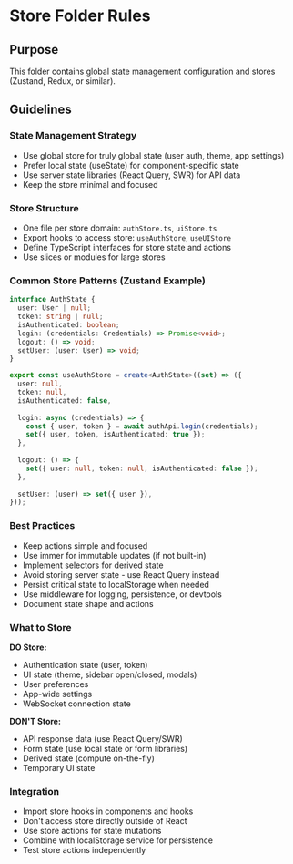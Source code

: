 # Store Folder Rules

## Purpose
This folder contains global state management configuration and stores (Zustand, Redux, or similar).

## Guidelines

### State Management Strategy
- Use global store for truly global state (user auth, theme, app settings)
- Prefer local state (useState) for component-specific state
- Use server state libraries (React Query, SWR) for API data
- Keep the store minimal and focused

### Store Structure
- One file per store domain: `authStore.ts`, `uiStore.ts`
- Export hooks to access store: `useAuthStore`, `useUIStore`
- Define TypeScript interfaces for store state and actions
- Use slices or modules for large stores

### Common Store Patterns (Zustand Example)
```typescript
interface AuthState {
  user: User | null;
  token: string | null;
  isAuthenticated: boolean;
  login: (credentials: Credentials) => Promise<void>;
  logout: () => void;
  setUser: (user: User) => void;
}

export const useAuthStore = create<AuthState>((set) => ({
  user: null,
  token: null,
  isAuthenticated: false,
  
  login: async (credentials) => {
    const { user, token } = await authApi.login(credentials);
    set({ user, token, isAuthenticated: true });
  },
  
  logout: () => {
    set({ user: null, token: null, isAuthenticated: false });
  },
  
  setUser: (user) => set({ user }),
}));
```

### Best Practices
- Keep actions simple and focused
- Use immer for immutable updates (if not built-in)
- Implement selectors for derived state
- Avoid storing server state - use React Query instead
- Persist critical state to localStorage when needed
- Use middleware for logging, persistence, or devtools
- Document state shape and actions

### What to Store
**DO Store:**
- Authentication state (user, token)
- UI state (theme, sidebar open/closed, modals)
- User preferences
- App-wide settings
- WebSocket connection state

**DON'T Store:**
- API response data (use React Query/SWR)
- Form state (use local state or form libraries)
- Derived state (compute on-the-fly)
- Temporary UI state

### Integration
- Import store hooks in components and hooks
- Don't access store directly outside of React
- Use store actions for state mutations
- Combine with localStorage service for persistence
- Test store actions independently
